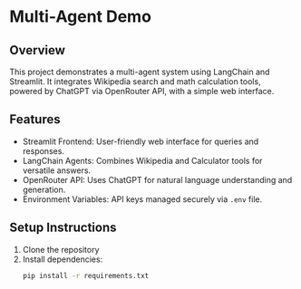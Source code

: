 # Multi-Agent Demo

## Overview
This project demonstrates a multi-agent system using LangChain and Streamlit. It integrates Wikipedia search and math calculation tools, powered by ChatGPT via OpenRouter API, with a simple web interface.

## Features
- Streamlit Frontend: User-friendly web interface for queries and responses.
- LangChain Agents: Combines Wikipedia and Calculator tools for versatile answers.
- OpenRouter API: Uses ChatGPT for natural language understanding and generation.
- Environment Variables: API keys managed securely via `.env` file.

## Setup Instructions
1. Clone the repository
2. Install dependencies:
   ```bash
   pip install -r requirements.txt
